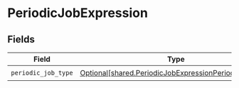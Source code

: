# PeriodicJobExpression


## Fields

| Field                                                                                                                    | Type                                                                                                                     | Required                                                                                                                 | Description                                                                                                              |
| ------------------------------------------------------------------------------------------------------------------------ | ------------------------------------------------------------------------------------------------------------------------ | ------------------------------------------------------------------------------------------------------------------------ | ------------------------------------------------------------------------------------------------------------------------ |
| `periodic_job_type`                                                                                                      | [Optional[shared.PeriodicJobExpressionPeriodicJobType]](undefined/models/shared/periodicjobexpressionperiodicjobtype.md) | :heavy_check_mark:                                                                                                       | N/A                                                                                                                      |